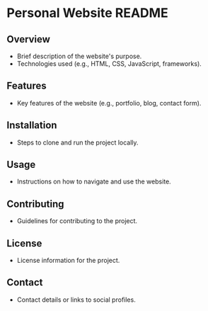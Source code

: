 # Personal Website README

## Overview

- Brief description of the website's purpose.
- Technologies used (e.g., HTML, CSS, JavaScript, frameworks).

## Features

- Key features of the website (e.g., portfolio, blog, contact form).

## Installation

- Steps to clone and run the project locally.

## Usage

- Instructions on how to navigate and use the website.

## Contributing

- Guidelines for contributing to the project.

## License

- License information for the project.

## Contact

- Contact details or links to social profiles.
